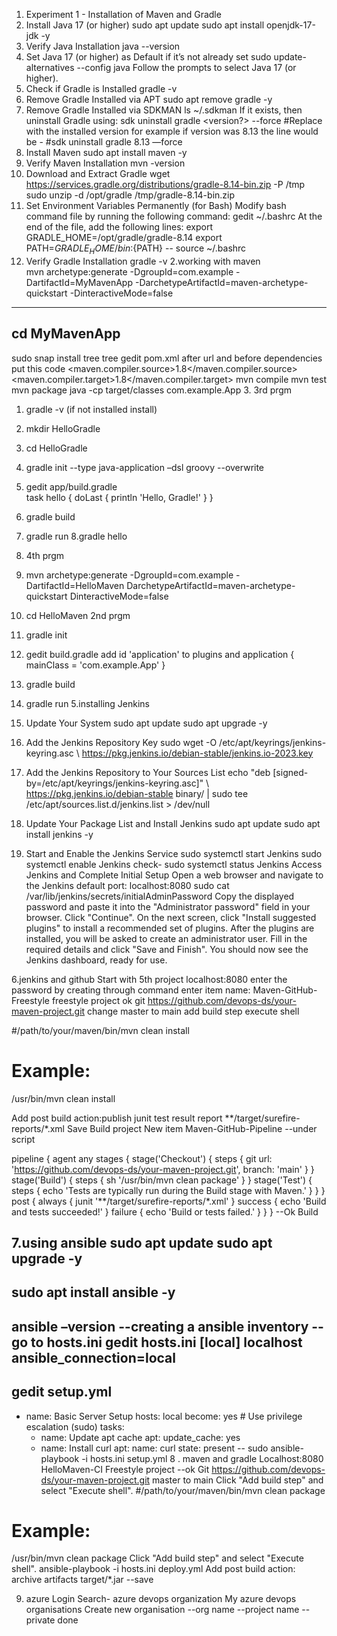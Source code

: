 1. Experiment 1 - Installation of Maven and Gradle
1. Install Java 17 (or higher)
sudo apt update
sudo apt install openjdk-17-jdk -y
2. Verify Java Installation
java --version
3. Set Java 17 (or higher) as Default if it’s not already set
sudo update-alternatives --config java
Follow the prompts to select Java 17 (or higher).
1. Check if Gradle is Installed
gradle -v
2. Remove Gradle Installed via APT
sudo apt remove gradle -y
3. Remove Gradle Installed via SDKMAN
ls ~/.sdkman
If it exists, then uninstall Gradle using:
sdk uninstall gradle <version?> --force
#Replace <version> with the installed version for example if version was 8.13 the line would be - 
#sdk uninstall gradle 8.13 —force
1. Install Maven
sudo apt install maven -y
2. Verify Maven Installation
mvn -version
1. Download and Extract Gradle
wget https://services.gradle.org/distributions/gradle-8.14-bin.zip -P /tmp
sudo unzip -d /opt/gradle /tmp/gradle-8.14-bin.zip
2. Set Environment Variables Permanently (for Bash)
Modify bash command file by running the following command:
gedit ~/.bashrc
At the end of the file, add the following lines:
export GRADLE_HOME=/opt/gradle/gradle-8.14
export PATH=${GRADLE_HOME}/bin:${PATH}
--
source ~/.bashrc
3. Verify Gradle Installation
gradle -v
2.working with maven																			
mvn archetype:generate -DgroupId=com.example -DartifactId=MyMavenApp -DarchetypeArtifactId=maven-archetype-quickstart 
-DinteractiveMode=false
-----
cd MyMavenApp
---
sudo snap install tree
tree
gedit pom.xml
after url and before dependencies put this code
  <properties>
        <maven.compiler.source>1.8</maven.compiler.source>
        <maven.compiler.target>1.8</maven.compiler.target>
    </properties>
mvn compile
mvn test
mvn package
java -cp target/classes com.example.App
3. 3rd prgm
1. gradle -v (if not installed install)
2. mkdir HelloGradle 
3.  cd HelloGradle 
4.  gradle init --type java-application –dsl groovy --overwrite
5. gedit app/build.gradle  
      task hello { 
doLast { 
println 'Hello, Gradle!' 
             } 
} 
6. gradle build 
7. gradle run
8.gradle hello


4. 4th prgm
1.  mvn archetype:generate -DgroupId=com.example -DartifactId=HelloMaven 
DarchetypeArtifactId=maven-archetype-quickstart 
DinteractiveMode=false 

2.  cd HelloMaven 
2nd prgm
3.  gradle init
6. gedit build.gradle
   add  id 'application' to plugins and 
  application
 {
    	 	mainClass = 'com.example.App' 
 }
7. gradle build
8. gradle run
5.installing Jenkins
1. Update Your System
sudo apt update
sudo apt upgrade -y
2. Add the Jenkins Repository Key
sudo wget -O /etc/apt/keyrings/jenkins-keyring.asc 
\ https://pkg.jenkins.io/debian-stable/jenkins.io-2023.key
3. Add the Jenkins Repository to Your Sources List
echo "deb [signed-by=/etc/apt/keyrings/jenkins-keyring.asc]" \ 
https://pkg.jenkins.io/debian-stable binary/ | sudo tee \
 /etc/apt/sources.list.d/jenkins.list > /dev/null
4. Update Your Package List and Install Jenkins
sudo apt update 
sudo apt install jenkins -y
5. Start and Enable the Jenkins Service
sudo systemctl start Jenkins
sudo systemctl enable Jenkins
check-
sudo systemctl status Jenkins
Access Jenkins and Complete Initial Setup
Open a web browser and navigate to the Jenkins default port:
localhost:8080
sudo cat /var/lib/jenkins/secrets/initialAdminPassword
Copy the displayed password and paste it into the "Administrator password" field in your browser. Click "Continue".
On the next screen, click "Install suggested plugins" to install a recommended set of plugins.
After the plugins are installed, you will be asked to create an administrator user. Fill in the required details and click "Save and Finish".
You should now see the Jenkins dashboard, ready for use.

6.jenkins and github
Start with 5th project
localhost:8080
enter the password by creating through command
enter item name: Maven-GitHub-Freestyle
freestyle project 
ok
git
https://github.com/devops-ds/your-maven-project.git
change master to main
add build step 
execute shell

#/path/to/your/maven/bin/mvn clean install
# Example:
/usr/bin/mvn clean install

Add post build action:publish junit test result report
**/target/surefire-reports/*.xml
Save 
Build project
New item
Maven-GitHub-Pipeline
--under script




pipeline {
    agent any 
    stages {
        stage('Checkout') {
            steps {
                git url: 'https://github.com/devops-ds/your-maven-project.git', branch: 'main' 
            }
        }
        stage('Build') {
            steps {
                sh '/usr/bin/mvn clean package' 
            }
        }
        stage('Test') {
            steps {
                echo 'Tests are typically run during the Build stage with Maven.'
            }
        }
    }
    post {
        always {
            junit '**/target/surefire-reports/*.xml'
        }
        success {
            echo 'Build and tests succeeded!'
        }
        failure {
            echo 'Build or tests failed.'
        }
    }
}
--Ok
Build



7.using ansible
sudo apt update
sudo apt upgrade -y
--
sudo apt install ansible -y
--
ansible –version
--creating a ansible inventory
-- go to hosts.ini
gedit hosts.ini
[local] 
localhost ansible_connection=local
--
gedit setup.yml
---
- name: Basic Server Setup
  hosts: local
  become: yes # Use privilege escalation (sudo)
  tasks:
    - name: Update apt cache
      apt:
        update_cache: yes
  - name: Install curl
      apt:
        name: curl
        state: present
--
sudo ansible-playbook -i hosts.ini setup.yml
8 . maven and gradle
Localhost:8080
HelloMaven-CI
Freestyle project
--ok
Git
https://github.com/devops-ds/your-maven-project.git
master to main
Click "Add build step" and select "Execute shell".
#/path/to/your/maven/bin/mvn clean package
# Example:
/usr/bin/mvn clean package
Click "Add build step" and select "Execute shell".
ansible-playbook -i hosts.ini deploy.yml
Add post build action: archive artifacts
target/*.jar
--save

9. azure
Login
Search- azure devops organization
My azure devops organisations 
Create new organisation
--org name 
--project name
--private
done










